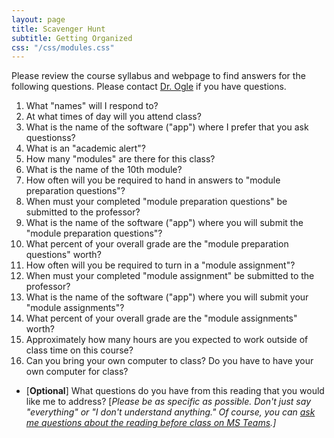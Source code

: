 ```yaml
---
layout: page
title: Scavenger Hunt
subtitle: Getting Organized
css: "/css/modules.css"
---
```


<div class="alert alert-warning">
Please review the course syllabus and webpage to find answers for the following questions. Please contact <a href="https://teams.microsoft.com/l/channel/19%3aebdb6d98f8c748818228211aeea11139%40thread.tacv2/Class%2520Preparation%2520Reading%2520Questions?groupId=6aaae687-f6ed-4518-b9ed-3986bc9e6f4f&tenantId=b70d8bab-80b6-4766-b5da-fcfdabdf71c7)" target="_blank">Dr. Ogle</a> if you have questions.
</div>

1. What "names" will I respond to?
1. At what times of day will you attend class?
1. What is the name of the software ("app") where I prefer that you ask questionss?
1. What is an "academic alert"?
1. How many "modules" are there for this class?
1. What is the name of the 10th module?
1. How often will you be required to hand in answers to "module preparation questions"?
1. When must your completed "module preparation questions" be submitted to the professor?
1. What is the name of the software ("app") where you will submit the "module preparation questions"?
1. What percent of your overall grade are the "module preparation questions" worth?
1. How often will you be required to turn in a "module assignment"?
1. When must your completed "module assignment" be submitted to the professor?
1. What is the name of the software ("app") where you will submit your "module assignments"?
1. What percent of your overall grade are the "module assignments" worth?
1. Approximately how many hours are you expected to work outside of class time on this course?
1. Can you bring your own computer to class? Do you have to have your own computer for class?

<ul>
<li>[<b>Optional</b>] What questions do you have from this reading that you would like me to address? [<i>Please be as specific as possible. Don't just say "everything" or "I don't understand anything." Of course, you can <a href="https://teams.microsoft.com/l/channel/19%3aebdb6d98f8c748818228211aeea11139%40thread.tacv2/Class%2520Preparation%2520Reading%2520Questions?groupId=6aaae687-f6ed-4518-b9ed-3986bc9e6f4f&tenantId=b70d8bab-80b6-4766-b5da-fcfdabdf71c7" target="_blank">ask me questions about the reading before class on MS Teams</a>.]</i></li>
</ul>
